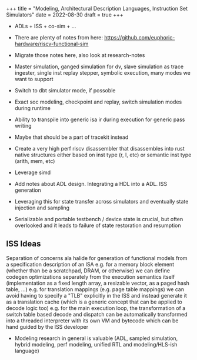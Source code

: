 +++
title = "Modeling, Architectural Description Languages, Instruction Set Simulators"
date = 2022-08-30
draft = true
+++

- ADLs + ISS + co-sim + ...
- There are plenty of notes from here: https://github.com/euphoric-hardware/riscv-functional-sim
- Migrate those notes here, also look at research-notes

- Master simulation, ganged simulation for dv, slave simulation as trace ingester, single inst replay stepper, symbolic execution, many modes we want to support
- Switch to dbt simulator mode, if possoble
- Exact soc modeling, checkpoint and replay, switch simulation modes during runtime
- Ability to transpile into generic isa ir during execution for generic pass writing
- Maybe that should be a part of tracekit instead
- Create a very high perf riscv disassembler that disassembles into rust native structures either based on inst type (r, I, etc) or semantic inst type (arith, mem, etc)
- Leverage simd

- Add notes about ADL design. Integrating a HDL into a ADL. ISS generation
- Leveraging this for state transfer across simulators and eventually state injection and sampling
- Serializable and portable testbench / device state is crucial, but often overlooked and it leads to failure of state restoration and resumption

## ISS Ideas

Separation of concerns ala halide for generation of functional models from a specification description of an ISA
e.g. for a memory block element (whether than be a scratchpad, DRAM, or otherwise) we can define codegen optimizations separately from the execution semantics itself (implementation as a fixed length array, a resizable vector, as a paged hash table, ...)
e.g. for translation mappings (e.g. page table mappings) we can avoid having to specify a "TLB" explicitly in the ISS and instead generate it as a translation cache (which is a generic concept that can be applied to decode logic too)
e.g. for the main execution loop, the transformation of a switch table based decode and dispatch can be automatically transformed into a threaded interpreter with its own VM and bytecode which can be hand guided by the ISS developer

- Modeling research in general is valuable (ADL, sampled simulation, hybrid modeling, perf modeling, unified RTL and modeling/HLS-ish language)
